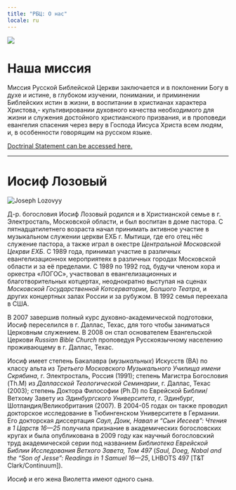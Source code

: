 ```yaml
---
title: "РБЦ: О нас"
locale: ru
---
```

![](../static/img/services.jpg)

# Наша миссия

Миссия Русской Библейской Церкви заключается и в поклонении Богу в духе и истине, в глубоком изучении, понимании, и приминении Библейских истин в жизни, в воспитании в христианах характера Христова,- культивировании духовного качества необходимого для жизни и служения достойного христианского призвания, и в проповеди евангелия спасения через веру в Господа Иисуса Христа всем людям, и, в особенности говорящим на русском языке.

<a title="Doctrinal Statement" href="../ru/doctrine.html">Doctrinal Statement can be accessed here.</a>

<hr />

# Иосиф Лозовый

<img title="Joseph Lozovyy" src="../static/img/joseph.jpg" class="left" />

Д-р. богословия Иосиф Лозовый родился и в Христианской семье в г. Электросталь, Московской области, и был воспитан в доме пастора. С пятнадцатилетнего возраста начал принимать активное участие в музыкальном служении церкви ЕХБ г. Мытищи, где его отец нёс служение пастора, а также играл в окестре <i>Центральной Московской Цекрви ЕХБ</i>. С 1989 года, принимал участие в различных евангелизационнох мероприятеях в различных городах Московской области и за её пределами. С 1989 по 1992 год, будучи членом хора и оркестра «ЛОГОС», участвовал в евангелизационных и благотворительных котцертах, неоднократно выступая на сценах <i>Московской Государственной Котсерватории, Болшого Театра</i>, и других концертных залах России и за рубужом. В 1992 семья переехала в США.

В 2007 завершив полный курс духовно-академической подготовки, Иосиф переселился в г. Даллас, Техас, для того чтобы заниматься Церковным служением. В 2008 он стал основателем Евангельской Церкови <i>Russian Bible Church</i> проповедуя Русскоязычному населению проживающему в г. Даллас, Техас.

Иосиф имеет степень Бакалавра (<i>музыкальных</i>) Искусств (ВА) по классу альта из <i>Третьего Московского Музыкального Училища имени Скрябина</i>, г. Электросталь, Россия (1991); степень Магистра Богословия (Th.M) из <i>Далласской Теологической Семинарии</i>, г. Даллас, Техас (2003); степень Доктора Философии (Ph.D) по Еврейской Библии/Ветхому Завету из <i>Эдинбургского Университета</i>, г. Эдинбург, Шотландия/Великобритания (2007). В 2004-05 годах он также проводил докторское исследование в Тюбингенском Университете в Германии. Его докторская диссертация <i>Саул, Доик, Навал и “Сын Иесеев”: Чтения в 1 Царств 16—25</i> получила признание в академических богословских кругах и была опубликована в 2009 году как научный богословский труд академической серии под названием <i>Библиотека Еврейской Библии Исследования Ветхого Завета, Том 497</i> (<i>Saul, Doeg, Nabal and the “Son of Jesse”: Readings in 1 Samuel 16—25</i>, LHBOTS 497 \[T&T Clark/Continuum\]).

Иосиф и его жена Виолетта имеют одного сына.